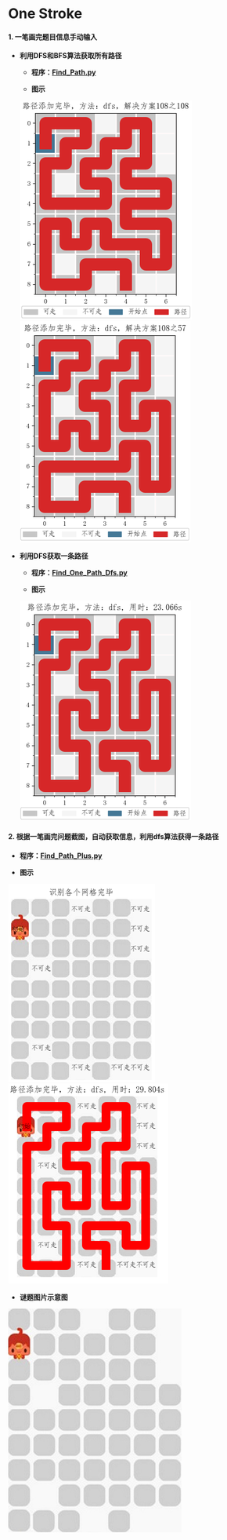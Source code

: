 # One Stroke

#### 1. 一笔画完题目信息手动输入


* **利用DFS和BFS算法获取所有路径**

  + **程序：[Find_Path.py](https://github.com/Anfany/Funny-Math-Problem-by-Python3/blob/master/One_Stroke/Find_Path.py)**
  
  + **图示**
  
  ![image](https://github.com/Anfany/Funny-Math-Problem-by-Python3/blob/master/One_Stroke/108.png)
  ![image](https://github.com/Anfany/Funny-Math-Problem-by-Python3/blob/master/One_Stroke/57.png)
  
* **利用DFS获取一条路径**

  + **程序：[Find_One_Path_Dfs.py](https://github.com/Anfany/Funny-Math-Problem-by-Python3/blob/master/One_Stroke/Find_One_Path_Dfs.py)**
  
  + **图示**
  
  ![image](https://github.com/Anfany/Funny-Math-Problem-by-Python3/blob/master/One_Stroke/dfs.png)
  
#### 2. 根据一笔画完问题截图，自动获取信息，利用dfs算法获得一条路径
 
   + **程序：[Find_Path_Plus.py](https://github.com/Anfany/Funny-Math-Problem-by-Python3/blob/master/One_Stroke/Find_Path_Plus.py)**
  
  
   + **图示**
  
  ![image](https://github.com/Anfany/Funny-Math-Problem-by-Python3/blob/master/One_Stroke/shibie.jpg)
  ![image](https://github.com/Anfany/Funny-Math-Problem-by-Python3/blob/master/One_Stroke/lujing.jpg)
  
   + **谜题图片示意图**
   
   ![image](https://github.com/Anfany/Funny-Math-Problem-by-Python3/blob/master/One_Stroke/timian.jpg)
